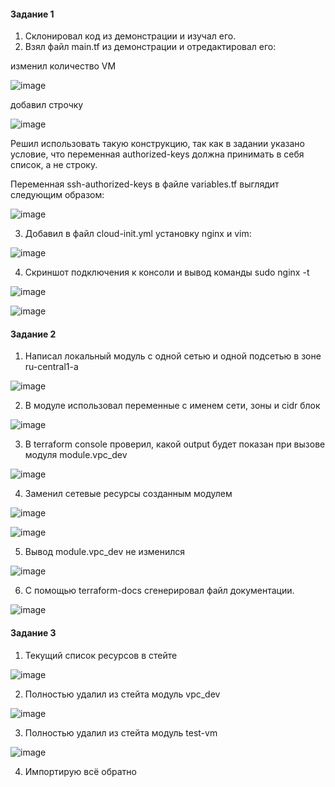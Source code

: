 #### Задание 1

1. Склонировал код из демонстрации и изучал его.
2. Взял файл main.tf из демонстрации и отредактировал его:

изменил количество VM

![image](https://github.com/inyushov/devops-netology/assets/127683348/d9bfe4ee-f72a-4532-8128-836b2d346b0b)

добавил строчку

![image](https://github.com/inyushov/devops-netology/assets/127683348/64282344-4e70-4b2b-b499-79d12fbaf177)

Решил использовать такую конструкцию, так как в задании указано условие, что переменная authorized-keys должна принимать в себя список, а не строку.

Переменная ssh-authorized-keys в файле variables.tf выглядит следующим образом:

![image](https://github.com/inyushov/devops-netology/assets/127683348/93901810-cd77-4c05-9bfb-9df92d4989fa)

3. Добавил в файл cloud-init.yml установку nginx и vim:

![image](https://github.com/inyushov/devops-netology/assets/127683348/b961c552-2cfb-497c-902a-accb3d492bf8)

4. Скриншот подключения к консоли и вывод команды sudo nginx -t

![image](https://github.com/inyushov/devops-netology/assets/127683348/60e79f4b-92a3-4cab-8dd1-0f6a8af4d769)

![image](https://github.com/inyushov/devops-netology/assets/127683348/1a7dba28-c076-4ffe-89db-77235f8a19bf)

#### Задание 2

1. Написал локальный модуль с одной сетью и одной подсетью в зоне ru-central1-a

![image](https://github.com/inyushov/devops-netology/assets/127683348/066dcc29-f28b-4410-96ec-88952f2e2fa1)


2. В модуле использовал переменные с именем сети, зоны и cidr блок

![image](https://github.com/inyushov/devops-netology/assets/127683348/54bfad5d-d00b-43cd-b1fd-d7edc77132f6)

3. В terraform console проверил, какой output будет показан при вызове модуля module.vpc_dev

![image](https://github.com/inyushov/devops-netology/assets/127683348/bf4503e4-4011-4f88-8425-a6cb3ff4ec56)

4. Заменил сетевые ресурсы созданным модулем

![image](https://github.com/inyushov/devops-netology/assets/127683348/95840d19-e7d6-446e-a5f4-58012c065d96)

![image](https://github.com/inyushov/devops-netology/assets/127683348/8867f69a-e055-45c4-9c77-dbadb0ef08ca)

5. Вывод module.vpc_dev не изменился

![image](https://github.com/inyushov/devops-netology/assets/127683348/6a52e9b8-6bb2-499e-ad91-426b1d72838e)

6. С помощью terraform-docs сгенерировал файл документации. 

![image](https://github.com/inyushov/devops-netology/assets/127683348/e61aebbc-6da9-4ea4-ab46-ba81b5b7843d)

#### Задание 3

1. Текущий список ресурсов в стейте

![image](https://github.com/inyushov/devops-netology/assets/127683348/3227a822-6d05-4175-9b79-87f7f895b6e3)

2. Полностью удалил из стейта модуль vpc_dev

![image](https://github.com/inyushov/devops-netology/assets/127683348/4431e7e4-61be-42d2-80ae-91d705d49f30)

3. Полностью удалил из стейта модуль test-vm

![image](https://github.com/inyushov/devops-netology/assets/127683348/3841ddc1-6395-43ac-bb9d-f0223361000b)

4. Импортирую всё обратно






